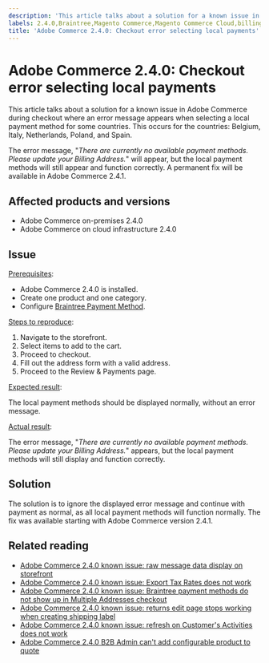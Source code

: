 ```yaml
---
description: 'This article talks about a solution for a known issue in Adobe Commerce during checkout where an error message appears when selecting a local payment method for some countries. This occurs for the countries: Belgium, Italy, Netherlands, Poland, and Spain.'
labels: 2.4.0,Braintree,Magento Commerce,Magento Commerce Cloud,billing address,checkout,known issues,payment method,Adobe Commerce,cloud infrastructure,on-premises,troubleshooting
title: 'Adobe Commerce 2.4.0: Checkout error selecting local payments'
---
```


# Adobe Commerce 2.4.0: Checkout error selecting local payments

This article talks about a solution for a known issue in Adobe Commerce during checkout where an error message appears when selecting a local payment method for some countries. This occurs for the countries: Belgium, Italy, Netherlands, Poland, and Spain.

The error message, "*There are currently no available payment methods. Please update your Billing Address.*" will appear, but the local payment methods will still appear and function correctly. A permanent fix will be available in Adobe Commerce 2.4.1.

## Affected products and versions

* Adobe Commerce on-premises 2.4.0
* Adobe Commerce on cloud infrastructure 2.4.0

## Issue

<ins>Prerequisites</ins>:

* Adobe Commerce 2.4.0 is installed.
* Create one product and one category.
* Configure [Braintree Payment Method](https://devdocs.magento.com/guides/v2.4/graphql/payment-methods/braintree.html).

<ins>Steps to reproduce</ins>:

1. Navigate to the storefront.
1. Select items to add to the cart.
1. Proceed to checkout.
1. Fill out the address form with a valid address.
1. Proceed to the Review & Payments page.

<ins>Expected result</ins>:

The local payment methods should be displayed normally, without an error message.

<ins>Actual result</ins>:

The error message, "*There are currently no available payment methods. Please update your Billing Address.*" appears, but the local payment methods will still display and function correctly.

## Solution

The solution is to ignore the displayed error message and continue with payment as normal, as all local payment methods will function normally. The fix was available starting with Adobe Commerce version 2.4.1.

## Related reading

* [Adobe Commerce 2.4.0 known issue: raw message data display on storefront](https://support.magento.com/hc/en-us/articles/360045804332)
* [Adobe Commerce 2.4.0 known issue: Export Tax Rates does not work](https://support.magento.com/hc/en-us/articles/360045850032)
* [Adobe Commerce 2.4.0 known issue: Braintree payment methods do not show up in Multiple Addresses checkout](https://support.magento.com/hc/en-us/articles/360046354992)
* [Adobe Commerce 2.4.0 known issue: returns edit page stops working when creating shipping label](https://support.magento.com/hc/en-us/articles/360046441312)
* [Adobe Commerce 2.4.0 known issue: refresh on Customer's Activities does not work](https://support.magento.com/hc/en-us/articles/360046091332)
* [Adobe Commerce 2.4.0 B2B Admin can't add configurable product to quote](https://support.magento.com/hc/en-us/articles/360046801971)